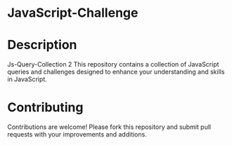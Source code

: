 # JavaScript-Challenge
# Description
Js-Query-Collection 2
This repository contains a collection of JavaScript queries and challenges designed to enhance your understanding and skills in JavaScript.
# Contributing
Contributions are welcome! Please fork this repository and submit pull requests with your improvements and additions.
